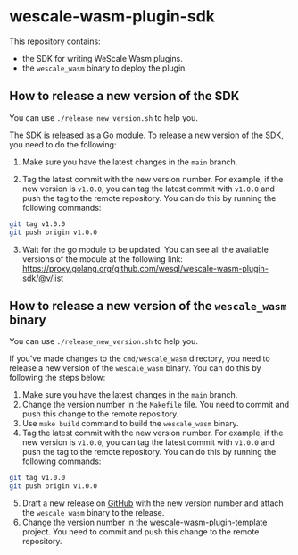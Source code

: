 # wescale-wasm-plugin-sdk

This repository contains:
* the SDK for writing WeScale Wasm plugins.
* the `wescale_wasm` binary to deploy the plugin.

## How to release a new version of the SDK
You can use `./release_new_version.sh` to help you.

The SDK is released as a Go module. To release a new version of the SDK, you need to do the following:

1. Make sure you have the latest changes in the `main` branch.

2. Tag the latest commit with the new version number. For example, if the new version is `v1.0.0`, you can tag the latest commit with `v1.0.0` and push the tag to the remote repository. You can do this by running the following commands:
```bash
git tag v1.0.0
git push origin v1.0.0
```

3. Wait for the go module to be updated. You can see all the available versions of the module at the following link: https://proxy.golang.org/github.com/wesql/wescale-wasm-plugin-sdk/@v/list


## How to release a new version of the `wescale_wasm` binary
You can use `./release_new_version.sh` to help you.

If you've made changes to the `cmd/wescale_wasm` directory, you need to release a new version of the `wescale_wasm` binary. You can do this by following the steps below:

1. Make sure you have the latest changes in the `main` branch.
2. Change the version number in the `Makefile` file. You need to commit and push this change to the remote repository.
3. Use `make build` command to build the `wescale_wasm` binary.
4. Tag the latest commit with the new version number. For example, if the new version is `v1.0.0`, you can tag the latest commit with `v1.0.0` and push the tag to the remote repository. You can do this by running the following commands:
```bash
git tag v1.0.0
git push origin v1.0.0
```
5. Draft a new release on [GitHub](https://github.com/wesql/wescale-wasm-plugin-sdk/releases) with the new version number and attach the `wescale_wasm` binary to the release.
6. Change the version number in the [wescale-wasm-plugin-template](https://github.com/wesql/wescale-wasm-plugin-template/blob/main/Makefile) project. You need to commit and push this change to the remote repository.